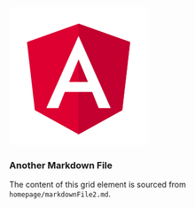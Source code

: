 ![](assets/angular-logo.png)

### Another Markdown File

The content of this grid element is sourced from `homepage/markdownFile2.md`.